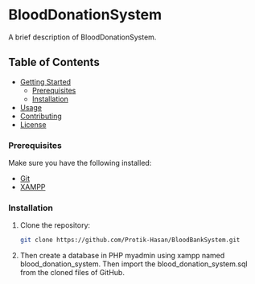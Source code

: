 # BloodDonationSystem

A brief description of BloodDonationSystem.

## Table of Contents

- [Getting Started](#getting-started)
  - [Prerequisites](#prerequisites)
  - [Installation](#installation)
- [Usage](#usage)
- [Contributing](#contributing)
- [License](#license)

### Prerequisites

Make sure you have the following installed:

- [Git](https://git-scm.com/)
- [XAMPP](https://www.apachefriends.org/index.html)

### Installation

1. Clone the repository:

   ```bash
   git clone https://github.com/Protik-Hasan/BloodBankSystem.git
2. Then create a database in PHP myadmin using xampp named blood_donation_system. Then import the blood_donation_system.sql from the cloned files of GitHub.
